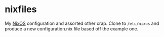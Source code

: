 nixfiles
========

My [NixOS][] configuration and assorted other crap. Clone to `/etc/nixos` and
produce a new configuration.nix file based off the example one.

[NixOS]: https://nixos.org
